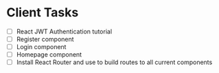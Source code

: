 # Client Tasks

- [ ] React JWT Authentication tutorial
- [ ] Register component
- [ ] Login component
- [ ] Homepage component
- [ ] Install React Router and use to build routes to all current components
